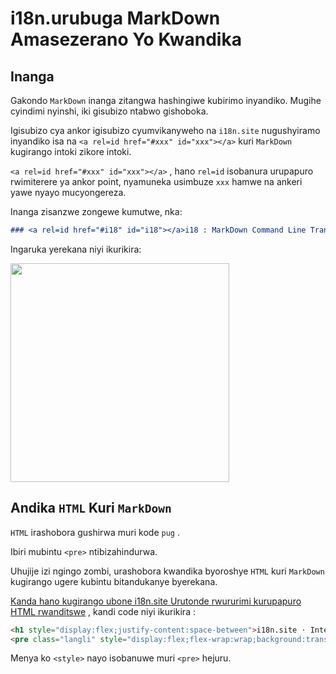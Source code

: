 # i18n.urubuga MarkDown Amasezerano Yo Kwandika

## Inanga

Gakondo `MarkDown` inanga zitangwa hashingiwe kubirimo inyandiko. Mugihe cyindimi nyinshi, iki gisubizo ntabwo gishoboka.

Igisubizo cya ankor igisubizo cyumvikanyweho na `i18n.site` nugushyiramo inyandiko isa na `<a rel=id href="#xxx" id="xxx"></a>` kuri `MarkDown` kugirango intoki zikore intoki.

`<a rel=id href="#xxx" id="xxx"></a>` , hano `rel=id` isobanura urupapuro rwimiterere ya ankor point, nyamuneka usimbuze `xxx` hamwe na ankeri yawe nyayo mucyongereza.

Inanga zisanzwe zongewe kumutwe, nka:

```md
### <a rel=id href="#i18" id="i18"></a>i18 : MarkDown Command Line Translation Tool
```

Ingaruka yerekana niyi ikurikira:

<img src="//p.3ti.site/1721381136.avif" width="350">

## Andika `HTML` Kuri `MarkDown`

`HTML` irashobora gushirwa muri kode `pug` .

Ibiri mubintu `<pre>` ntibizahindurwa.

Uhujije izi ngingo zombi, urashobora kwandika byoroshye `HTML` kuri `MarkDown` kugirango ugere kubintu bitandukanye byerekana.

[Kanda hano kugirango ubone i18n.site Urutonde rwururimi kurupapuro HTML rwanditswe](//raw.githubusercontent.com/i18n-site/md/main/zh/README.md) , kandi code niyi ikurikira :

```html
<h1 style="display:flex;justify-content:space-between">i18n.site ⋅ International Solutions<img src="//p.3ti.site/logo.svg" style="user-select:none;margin-top:-1px;width:42px"></h1>
<pre class="langli" style="display:flex;flex-wrap:wrap;background:transparent;border:1px solid #eee;font-size:12px;box-shadow:0 0 3px inset #eee;padding:12px 5px 4px 12px;justify-content:space-between;"><style>pre.langli i{font-weight:300;font-family:s;margin-right:2px;margin-bottom:8px;font-style:normal;color:#666;border-bottom:1px dashed #ccc;}</style><i>English</i><i>简体中文</i><i>Deutsch</i> … …</pre>
```

Menya ko `<style>` nayo isobanuwe muri `<pre>` hejuru.